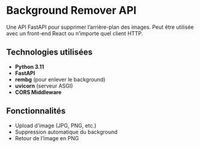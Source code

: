 # Background Remover API

Une API FastAPI pour supprimer l’arrière-plan des images. Peut être utilisée avec un front-end React ou n’importe quel client HTTP.

## Technologies utilisées

- **Python 3.11**
- **FastAPI**
- **rembg** (pour enlever le background)
- **uvicorn** (serveur ASGI)
- **CORS Middleware**

## Fonctionnalités

- Upload d’image (JPG, PNG, etc.)
- Suppression automatique du background
- Retour de l’image en PNG
